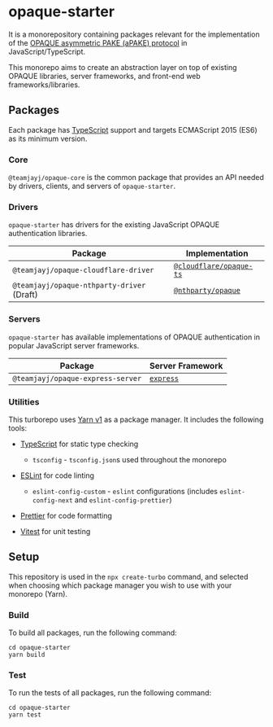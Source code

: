 # opaque-starter

It is a monorepository containing packages relevant for the implementation of the [OPAQUE asymmetric PAKE (aPAKE) protocol](https://eprint.iacr.org/2018/163.pdf) in JavaScript/TypeScript.

This monorepo aims to create an abstraction layer on top of existing OPAQUE libraries, server frameworks, and front-end web frameworks/libraries.

## Packages

Each package has [TypeScript](https://www.typescriptlang.org/) support and targets ECMAScript 2015 (ES6) as its minimum version.

### Core

`@teamjayj/opaque-core` is the common package that provides an API needed by drivers, clients, and servers of `opaque-starter`.

### Drivers

`opaque-starter` has drivers for the existing JavaScript OPAQUE authentication libraries.

| Package                                    | Implementation                                                      |
| ------------------------------------------ | ------------------------------------------------------------------- |
| `@teamjayj/opaque-cloudflare-driver`       | [`@cloudflare/opaque-ts`](https://github.com/cloudflare/opaque-ts/) |
| `@teamjayj/opaque-nthparty-driver` (Draft) | [`@nthparty/opaque`](https://github.com/nthparty/opaque)            |

### Servers

`opaque-starter` has available implementations of OPAQUE authentication in popular JavaScript server frameworks.

| Package                           | Server Framework                    |
| --------------------------------- | ----------------------------------- |
| `@teamjayj/opaque-express-server` | [`express`](https://expressjs.com/) |

### Utilities

This turborepo uses [Yarn v1](https://classic.yarnpkg.com/lang/en/) as a package manager. It includes the following tools:

-   [TypeScript](https://www.typescriptlang.org/) for static type checking
    -   `tsconfig` - `tsconfig.json`s used throughout the monorepo
-   [ESLint](https://eslint.org/) for code linting

    -   `eslint-config-custom` - `eslint` configurations (includes `eslint-config-next` and `eslint-config-prettier`)

-   [Prettier](https://prettier.io) for code formatting
-   [Vitest](https://vitest.dev/) for unit testing

## Setup

This repository is used in the `npx create-turbo` command, and selected when choosing which package manager you wish to use with your monorepo (Yarn).

### Build

To build all packages, run the following command:

```
cd opaque-starter
yarn build
```

### Test

To run the tests of all packages, run the following command:

```
cd opaque-starter
yarn test
```
